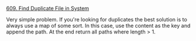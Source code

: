 [609. Find Duplicate File in System](https://leetcode.com/problems/find-duplicate-file-in-system/)

Very simple problem. If you're looking for duplicates the best solution is to always use a map of some sort. In this case, use the content as the key and append the path. At the end return all paths where length > 1.